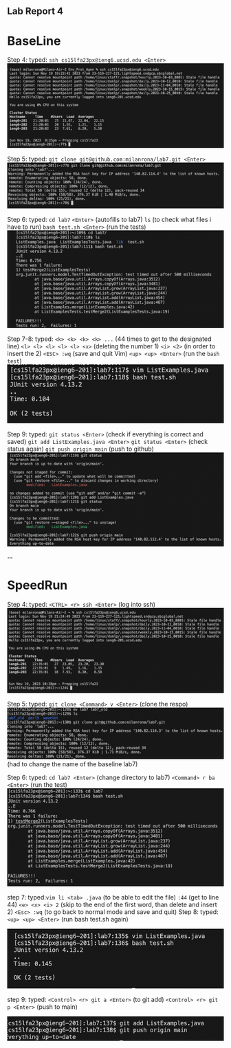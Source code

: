 ## Lab Report 4

 # BaseLine

Step 4:
  typed: `ssh cs15lfa23px@ieng6.ucsd.edu <Enter>`
  ![base_line_pic_1](base_line_1.png)

Step 5:
  typed: `git clone git@github.com:milanrona/lab7.git <Enter>`
  ![base_line_pic_2](base_line_2.png)

Step 6:
  typed: `cd lab7` `<Enter>` (autofills to lab7)
         `ls` (to check what files i have to run)
         `bash test.sh <Enter>` (run the tests)
  ![base_line_pic_3](base_line_3.png)

Step 7-8:
  typed: `<k> <k> <k> <k> ...` (44 times to get to the designated line)
        `<l> <l> <l> <l> <l> <x>` (deleting the number 1)
        `<i> <2>` (in order to insert the 2)
        `<ESC> :wq` (save and quit Vim)
        `<up> <up> <Enter>` (run the `bash test`)
  ![base_line_pic_4](base_line_4.png)

Step 9:
  typed: `git status <Enter>` (check if everything is correct and saved)
        `git add ListExamples.java <Enter>`
        `git status <Enter>` (check status again)
        `git push origin main` (push to github)
  ![base_line_pic_5](base_line_5.png)



--
# SpeedRun

Step 4: 
    typed: `<CTRL> <r> ssh <Enter>` (log into ssh)
 ![speed_run_1](speed_line_1.png)

Step 5:
    typed: `git clone <Command> v <Enter>` (clone the respo)
 ![speed_run_2](speed_line_2.png)
 (had to change the name of the baseline lab7)

Step 6: 
   typed: `cd lab7 <Enter>` (change directory to lab7)
         `<Command> r ba <Enter>` (run the test)
 ![speed_run_3](speed_line_3.png)

step 7:
    typed:`vim li <tab> .java` (to be able to edit the file)
    `:44` (get to line 44)
    `<e> <x> <i> 2` (skip to the end of the first word, than delete and insert 2)
    `<Esc> :wq` (to go back to normal mode and save and quit)
Step 8: 
    typed: `<up> <up> <Enter>` (run bash test.sh again)

 ![speed_run_4](speed_line_4.png)

 step 9:
   typed: `<Control> <r> git a <Enter>` (to git add)
         `<Control> <r> git p <Enter>` (push to main)

   ![speed_run_5](speed_line_5.png)
    

  


        
  
